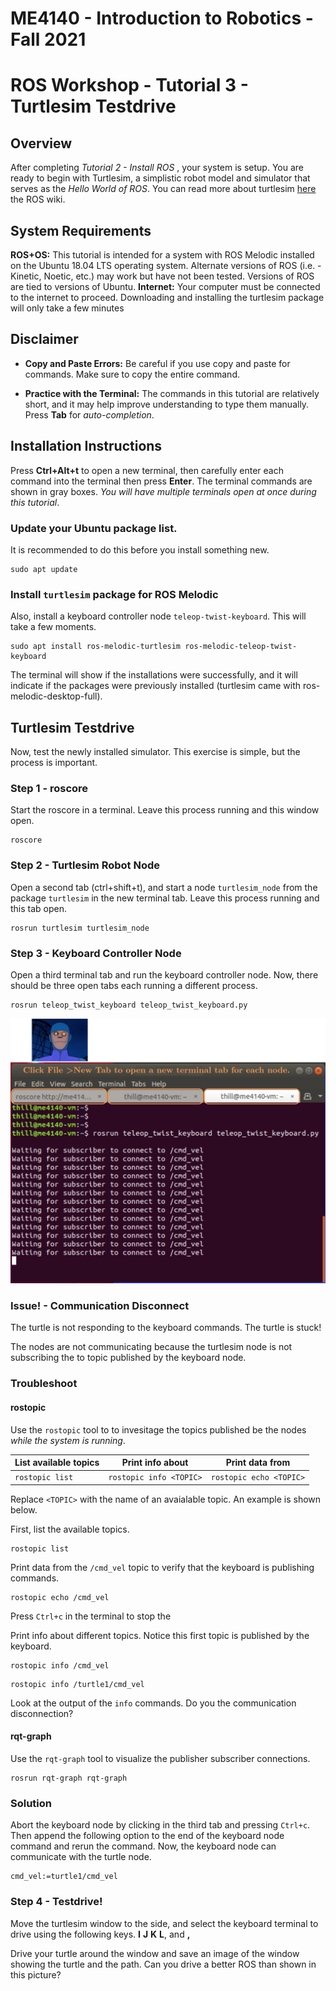 # ME4140 - Introduction to Robotics - Fall 2021

# ROS Workshop - Tutorial 3 - Turtlesim Testdrive

## Overview
After completing _Tutorial 2 - Install ROS_ , your system is setup. You are ready to begin with Turtlesim, a simplistic robot model and simulator that serves as the _Hello World of ROS_. You can read more about turtlesim [here](http://wiki.ros.org/turtlesim) the ROS wiki. 

## System Requirements
**ROS+OS:** This tutorial is intended for a system with ROS Melodic installed on the Ubuntu 18.04 LTS operating system. Alternate versions of ROS (i.e. - Kinetic, Noetic, etc.) may work but have not been tested. Versions of ROS are tied to versions of Ubuntu.
**Internet:** Your computer must be connected to the internet to proceed. Downloading and installing the turtlesim package will only take a few minutes

## Disclaimer

- **Copy and Paste Errors:** Be careful if you use copy and paste for commands. Make sure to copy the entire command.
    
- **Practice with the Terminal:** The commands in this tutorial are relatively short, and it may help improve understanding to type them manually. Press **Tab** for _auto-completion_.
    
## Installation Instructions

Press **Ctrl+Alt+t** to open a new terminal, then carefully enter each command into the terminal then press **Enter**. The terminal commands are shown in gray boxes. _You will have multiple terminals open at once during this tutorial_. 

### Update your Ubuntu package list. 

It is recommended to do this before you install something new.

```
sudo apt update
```
### Install `turtlesim` package for ROS Melodic
Also, install a keyboard controller node `teleop-twist-keyboard`. This will take a few moments. 

```
sudo apt install ros-melodic-turtlesim ros-melodic-teleop-twist-keyboard
```

The terminal will show if the installations were successfully, and it will indicate if the packages were previously installed (turtlesim came with ros-melodic-desktop-full).

## Turtlesim Testdrive

Now, test the newly installed simulator. This exercise is simple, but the process is important. 

### Step 1 - roscore

Start the roscore in a terminal. Leave this process running and this window open. 

```
roscore
```	

### Step 2 - Turtlesim Robot Node

Open a second tab (ctrl+shift+t), and start a node `turtlesim_node` from the package `turtlesim` in the new terminal tab. Leave this process running and this tab open.

```
rosrun turtlesim turtlesim_node
```

### Step 3 - Keyboard Controller Node
Open a third terminal tab and run the keyboard controller node. Now, there should be three open tabs each running a different process.

```
rosrun teleop_twist_keyboard teleop_twist_keyboard.py
```

<img src="tutorial3_fig3.png" alt="drawing" width="1000"/>


### Issue! - Communication Disconnect

The turtle is not responding to the keyboard commands. The turtle is stuck! 

The nodes are not communicating because the turtlesim node is not subscribing the to topic published by the keyboard node.

### Troubleshoot 

#### rostopic
Use the `rostopic` tool to to invesitage the topics published be the nodes _while the system is running_. 

| List available topics | Print info about <TOPIC> | Print data from <TOPIC> |
|-----------------------|--------------------------|-------------------------|
| `rostopic list`       |`rostopic info <TOPIC>`   |`rostopic echo <TOPIC>`  |                 

Replace `<TOPIC>` with the name of an avaialable topic. An example is shown below.

First, list the available topics.
```
rostopic list
```

Print data from the `/cmd_vel` topic to verify that the keyboard is publishing commands.
```
rostopic echo /cmd_vel
```
Press `Ctrl+c` in the terminal to stop the 

Print info about different topics. Notice this first topic is published by the keyboard.
```
rostopic info /cmd_vel
```

```
rostopic info /turtle1/cmd_vel
```

Look at the output of the `info` commands. Do you the communication disconnection? 

#### rqt-graph

Use the `rqt-graph` tool to visualize the publisher subscriber connections.
```
rosrun rqt-graph rqt-graph
```

### Solution

Abort the keyboard node by clicking in the third tab and pressing `Ctrl+c`. Then append the following option to the end of the keyboard node command and rerun the command. Now, the keyboard node can communicate with the turtle node.

```
cmd_vel:=turtle1/cmd_vel 
```

### Step 4 - Testdrive!

Move the turtlesim window to the side, and select the keyboard terminal to drive using the following keys. **I** **J** **K** **L**, and **,**  

Drive your turtle around the window and save an image of the window showing the turtle and the path. Can you drive a better ROS than shown in this picture? 